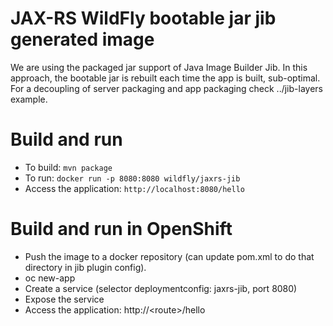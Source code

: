 # JAX-RS WildFly bootable jar jib generated image

We are using the packaged jar support of Java Image Builder Jib.
In this approach, the bootable jar is rebuilt each time the app is built, sub-optimal.
For a decoupling of server packaging and app packaging check ../jib-layers example.

Build and run
=============

* To build: `mvn package`
* To run: `docker run -p 8080:8080 wildfly/jaxrs-jib`
* Access the application: `http://localhost:8080/hello`

Build and run in OpenShift
=======================
* Push the image to a docker repository (can update pom.xml to do that directory in jib plugin config).
* oc new-app <image>
* Create a service (selector deploymentconfig: jaxrs-jib, port 8080)
* Expose the service
* Access the application: http://\<route\>/hello
